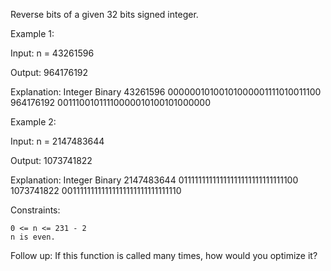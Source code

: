 Reverse bits of a given 32 bits signed integer.

 

Example 1:

Input: n = 43261596

Output: 964176192

Explanation:
Integer	Binary
43261596	00000010100101000001111010011100
964176192	00111001011110000010100101000000

Example 2:

Input: n = 2147483644

Output: 1073741822

Explanation:
Integer	Binary
2147483644	01111111111111111111111111111100
1073741822	00111111111111111111111111111110

 

Constraints:

    0 <= n <= 231 - 2
    n is even.

 

Follow up: If this function is called many times, how would you optimize it?
